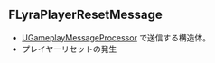 ## FLyraPlayerResetMessage

* [UGameplayMessageProcessor] で送信する構造体。
* プレイヤーリセットの発生



<!--- ページ内のリンク --->

<!--- 自前の画像へのリンク --->

<!--- generated --->
[UGameplayMessageProcessor]: ../../Lyra/GameplayMessageProcessor/UGameplayMessageProcessor.md#ugameplaymessageprocessor
